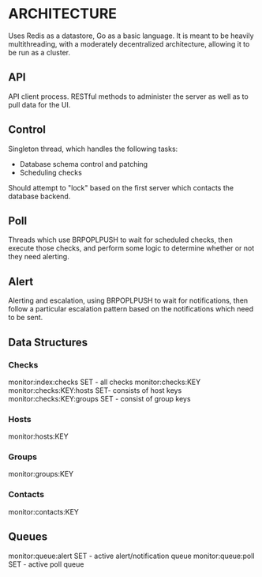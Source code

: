 # ARCHITECTURE

Uses Redis as a datastore, Go as a basic language. It is meant to be
heavily multithreading, with a moderately decentralized architecture,
allowing it to be run as a cluster.

## API

API client process. RESTful methods to administer the server as well
as to pull data for the UI.

## Control

Singleton thread, which handles the following tasks:

 * Database schema control and patching
 * Scheduling checks

Should attempt to "lock" based on the first server which contacts
the database backend.

## Poll

Threads which use BRPOPLPUSH to wait for scheduled checks, then
execute those checks, and perform some logic to determine whether or
not they need alerting.

## Alert

Alerting and escalation, using BRPOPLPUSH to wait for notifications,
then follow a particular escalation pattern based on the notifications
which need to be sent.

## Data Structures

### Checks

monitor:index:checks SET - all checks
monitor:checks:KEY
monitor:checks:KEY:hosts SET- consists of host keys
monitor:checks:KEY:groups SET - consist of group keys

### Hosts

monitor:hosts:KEY

### Groups

monitor:groups:KEY

### Contacts

monitor:contacts:KEY

## Queues

monitor:queue:alert SET - active alert/notification queue
monitor:queue:poll SET - active poll queue

